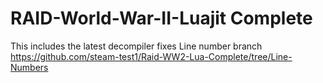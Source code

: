 # RAID-World-War-II-Luajit Complete

This includes the latest decompiler fixes
Line number branch
https://github.com/steam-test1/Raid-WW2-Lua-Complete/tree/Line-Numbers
